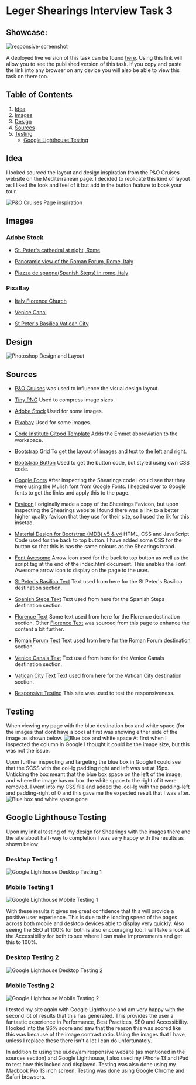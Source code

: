 # Leger Shearings Interview Task 3

## Showcase:
![responsive-screenshot](assets/images/testing/leger-shearings-responsiveness.jpg)

A deployed live version of this task can be found [here](https://andrewh1188.github.io/leger-shearings/).
Using this link will allow you to see the published version of this task. If you copy and paste the link into any browser on any device you will also be able to view this task on there too.

## Table of Contents
1. [Idea](#idea)
2. [Images](#images)
3. [Design](#design)
4. [Sources](#sources)
5. [Testing](#testing)
    * [Google Lighthouse Testing](#google-lighthouse-testing)


## Idea
I looked sourced the layout and design inspiration from the P&O Cruises website on the Mediterranean page. I decided to replicate this kind of layout as I liked the look and feel of it but add in the button feature to book your tour.  

![P&O Cruises Page inspiration](assets/design/p-and-o-cruises-layout.png)

## Images
### Adobe Stock
* [St. Peter's cathedral at night, Rome](https://stock.adobe.com/uk/images/st-peter-s-cathedral-at-night-rome/44298623)

* [Panoramic view of the Roman Forum, Rome, Italy](https://stock.adobe.com/uk/images/panoramic-view-of-the-roman-forum-rome-italy/179316308)

* [Piazza de spagna(Spanish Steps) in rome, italy](https://stock.adobe.com/uk/images/piazza-de-spagna-spanish-steps-in-rome-italy/276263924)

### PixaBay

* [Italy Florence Church](https://pixabay.com/photos/italy-florence-church-tuscany-4256018/)

* [Venice Canal](https://pixabay.com/photos/venice-italy-city-urban-travel-2686292/)

* [St Peter's Basilica Vatican City](https://pixabay.com/photos/rome-st-peter-s-basilica-vatican-5778178/)


## Design
![Photoshop Design and Layout](assets/design/shearings-destination-page-andrew-harding.jpg)



## Sources
* [P&O Cruises](https://www.pocruises.com/cruise-destinations/mediterranean) was used to influence the visual design layout.

* [Tiny PNG](https://tinypng.com/) Used to compress image sizes.

* [Adobe Stock](https://stock.adobe.com/uk/) Used for some images.

* [Pixabay](https://pixabay.com/) Used for some images.

* [Code Institute Gitpod Template](https://github.com/Code-Institute-Org/gitpod-full-template) Adds the Emmet abbreviation to the workspace. 

* [Bootstrap Grid](https://getbootstrap.com/docs/4.0/layout/grid/) To get the layout of images and text to the left and right.

* [Bootstrap Button](https://getbootstrap.com/docs/4.0/components/buttons/) Used to get the button code, but styled using own CSS code.

* [Google Fonts](https://fonts.google.com/specimen/Mulish?query=mulish) After inspecting the Shearings code I could see that they were using the Mulish font from Google Fonts. I headed over to Google fonts to get the links and apply this to the page.

* [Favicon](https://shearings.imgix.net/Content/Shearings/images/favicons/apple-touch-icon.png) I originally made a copy of the Shearings Favicon, but upon inspecting the Shearings website I found there was a link to a better higher quality favicon that they use for their site, so I used the lik for this insetad.

* [Material Design for Bootstrap (MDB) v5 & v4](https://mdbootstrap.com/docs/standard/extended/back-to-top/) HTML, CSS and JavaScript Code used for the back to top button. I have added some CSS for the button so that this is has the same colours as the Shearings brand.

* [Font Awesome](https://fontawesome.com/icons/arrow-up?s=regular&f=classic) Arrow icon used for the back to top button as well as the script tag at the end of the index.html document. This enables the Font Awesome arrow icon to display on the page to the user.

* [St Peter's Basilica Text](https://www.rome.net/st-peters-basilica) Text used from here for the St Peter's Basilica destination section.

* [Spanish Steps Text](https://romesite.com/spanish-steps.html) Text used from here for the Spanish Steps destination section.

* [Florence Text](https://www.visitflorence.com/itineraries-in-florence/three-walking-itineraries.html) Some text used from here for the Florence destination section. Other [Florence Text](https://www.italyguides.it/en/tuscany/florence) was sourced from this page to enhance the content a bit further.

* [Roman Forum Text](https://www.rome.net/roman-forum) Text used from here for the Roman Forum destination section.

* [Venice Canals Text](https://www.goparoo.com/venice/attractions/canals/) Text used from here for the Venice Canals destination section.

* [Vatican City Text](https://www.rome.net/vatican-city) Text used from here for the Vatican City destination section.

* [Responsive Testing](https://ui.dev/amiresponsive) This site was used to test the responsiveness. 


## Testing
When viewing my page with the blue destination box and white space (for the images that dont have a box) at first  was showing either side of the image as shown below. 
![Blue box and white space](assets/images/testing/before-col-lg-targeted.jpg)
At first when I inspected the column in Google I thought it could be the image size, but this was not the issue.

Upon further inspecting and targeting the blue box in Google I could see that the SCSS with the col-lg padding right and left was set at 15px. Unticking the box meant that the blue box space on the left of the image, and where the image has no box the white space to the right of it were removed. I went into my CSS file and added the .col-lg with the padding-left and padding-right of 0 and this gave me the expected result that I was after.
![Blue box and white space gone](assets/images/testing/col-lg.jpg)

## Google Lighthouse Testing
Upon my initial testing of my design for Shearings with the images there and the site about half-way to completion I was very happy with the results as shown below

### Desktop Testing 1
![Google Lighthouse Desktop Testing 1](assets/images/testing/desktop-lighthouse-testing-1.jpg)

### Mobile Testing 1
![Google Lighthouse Mobile Testing 1](assets/images/testing/mobile-lighthouse-testing-1.jpg)

With these results it gives me great confidence that this will provide a positive user experience. This is due to the loading speed of the pages across both mobile and desktop devices able to display very quickly. Also seeing the SEO at 100% for both is also encouraging too. I will take a look at the Accessibility for both to see where I can make improvements and get this to 100%.

### Desktop Testing 2
![Google Lighthouse Desktop Testing 2](assets/images/testing/desktop-lighthouse-testing-2.jpg)

### Mobile Testing 2
![Google Lighthouse Mobile Testing 2](assets/images/testing/mobile-lighthouse-testing-2.jpg)

I tested my site again with Google Lighthouse and am very happy with the second lot of results that this has generated. This provides the user a fantastic experience in Performance, Best Practices, SEO and Accessibility. I looked into the 96% score and saw that the reason this was scored like this was because of the image contrast ratio. Using the images that I have, unless I replace these there isn't a lot I can do unfortunately. 

In addition to using the ui.dev/amiresponsive website (as mentioned in the sources section) and Google Lighthouse, I also used my iPhone 13 and iPad to test how this looked and displayed. Testing was also done using my Macbook Pro 13 inch screen. Testing was done using Google Chrome and Safari browsers.